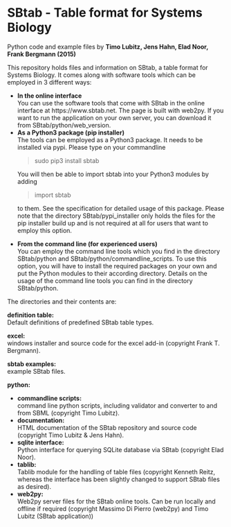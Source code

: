 SBtab - Table format for Systems Biology
========================================
Python code and example files by
<b>Timo Lubitz, Jens Hahn, Elad Noor, Frank Bergmann (2015)</b>

This repository holds files and information on SBtab, a table format for
Systems Biology. It comes along with software tools which can be employed
in 3 different ways:

<ul>
<li><b>In the online interface</b><br>
  You can use the software tools that come with SBtab in the online interface
  at https://www.sbtab.net. The page is built with web2py. If you want to run
  the application on your own server, you can download it from SBtab/python/web_version.
  </li>

<li><b>As a Python3 package (pip installer)</b><br>
  The tools can be employed as a Python3 package. It needs to be installed via
  pypi. Please type on your commandline
  
  > sudo pip3 install sbtab
  
  You will then be able to import sbtab into your Python3 modules by adding
  
  > import sbtab
  
  to them. See the specification for detailed usage of this package. Please
  note that the directory SBtab/pypi_installer only holds the files for the
  pip installer build up and is not required at all for users that want to
  employ this option.
  </li>
  
<li><b>From the command line (for experienced users)</b><br>
  You can employ the command line tools which you find in the directory
  SBtab/python and SBtab/python/commandline_scripts. To use this option,
  you will have to install the required packages on your own and put
  the Python modules to their according directory. Details on the usage
  of the command line tools you can find in the directory SBtab/python.
</li>
</ul>


The directories and their contents are:

<b>definition table:</b><br>
Default definitions of predefined SBtab table types.

<b>excel:</b><br>
windows installer and source code for the excel add-in (copyright Frank T. Bergmann).

<b>sbtab examples:</b><br>
example SBtab files.

<b>python:</b>
<ul>
<li><b>commandline scripts:</b><br>
command line python scripts, including validator and converter to and from SBML (copyright Timo Lubitz).</li>

<li><b>documentation:</b><br>
HTML documentation of the SBtab repository and source code (copyright Timo Lubitz & Jens Hahn).</li>

<li><b>sqlite interface:</b><br>
Python interface for querying SQLite database via SBtab (copyright Elad Noor).</li>

<li><b>tablib:</b><br>
Tablib module for the handling of table files (copyright Kenneth Reitz, whereas the interface has been slightly changed to support SBtab files as desired).</li>

<li><b>web2py:</b><br>
Web2py server files for the SBtab online tools. Can be run locally and offline if required (copyright Massimo Di Pierro (web2py) and Timo Lubitz (SBtab application))</li>
</ul>
